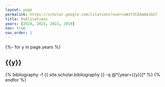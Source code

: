 ```yaml
---
layout: page
permalink: https://scholar.google.com/citations?user=oWJY3CEAAAAJ&hl
title: Publications
years: [2024, 2023, 2022, 2019]
nav: true
nav_order: 1
---
```

<!-- _pages/publications.md -->
<div class="publications">

{%- for y in page.years %}
  <h2 class="year">{{y}}</h2>
  {% bibliography -f {{ site.scholar.bibliography }} -q @*[year={{y}}]* %}
{% endfor %}

</div>
